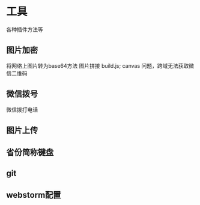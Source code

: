 # 工具
各种插件方法等

## 图片加密
将网络上图片转为base64方法
图片拼接 build.js; canvas 问题，跨域无法获取微信二维码

## 微信拨号
微信拨打电话

## 图片上传

## 省份简称键盘


## git[](./git/)



## webstorm配置

